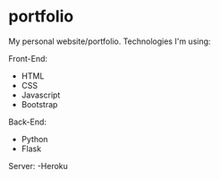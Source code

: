 # portfolio
My personal website/portfolio.
Technologies I'm using:

Front-End:
- HTML
- CSS
- Javascript
- Bootstrap

  
Back-End:
- Python
- Flask

Server:
-Heroku